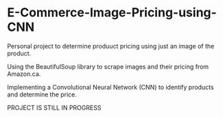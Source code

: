 # E-Commerce-Image-Pricing-using-CNN
Personal project to determine produuct pricing using just an image of the product.

Using the BeautifulSoup library to scrape images and their pricing from Amazon.ca.

Implementing a Convolutional Neural Network (CNN) to identify products and determine the price.

PROJECT IS STILL IN PROGRESS

